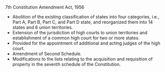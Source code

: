 7th Constitution Amendment Act, 1956

* Abolition of the existing classification of states into four categories, i.e., Part A, Part B, Part C, and Part D state, and reorganized them into 14 states and 6 union territories.
* Extension of the jurisdiction of high courts to union territories and establishment of a common high court for two or more states.
* Provided for the appointment of additional and acting judges of the high court.
* Amendment of Second Schedule.
* Modifications to the lists relating to the acquisition and requisition of property in the seventh schedule of the Constitution. 